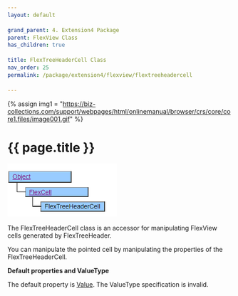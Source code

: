 ```yaml
---
layout: default

grand_parent: 4. Extension4 Package
parent: FlexView Class
has_children: true

title: FlexTreeHeaderCell Class
nav_order: 25
permalink: /package/extension4/flexview/flextreeheadercell

---
```

{% assign img1 = "https://biz-collections.com/support/webpages/html/onlinemanual/browser/crs/core/core1.files/image001.gif" %}


# {{ page.title }}

<a href="/img/Package/Ext4-FlexView-FlexTreeHeaderCell.PNG" target="_blank">
<img src="/img/Package/Ext4-FlexView-FlexTreeHeaderCell.PNG" alt="login image"></a>

The FlexTreeHeaderCell class is an accessor for manipulating FlexView cells generated by FlexTreeHeader.

You can manipulate the pointed cell by manipulating the properties of the FlexTreeHeaderCell.


**Default properties and ValueType**
 
The default property is <a href="/package/extension4/flexview/flexcell/properties/value">Value</a>. The ValueType specification is invalid.